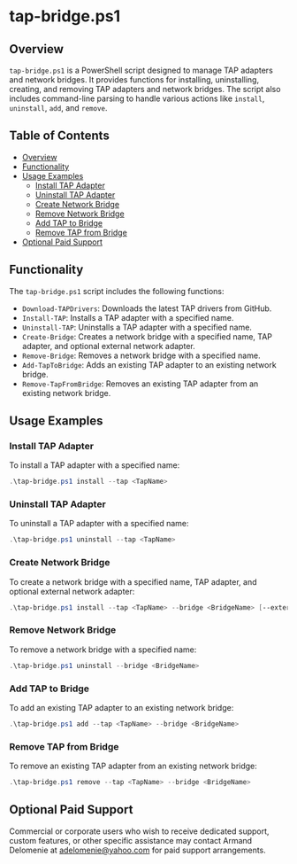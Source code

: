 # tap-bridge.ps1

## Overview

`tap-bridge.ps1` is a PowerShell script designed to manage TAP adapters and network bridges. It provides functions for installing, uninstalling, creating, and removing TAP adapters and network bridges. The script also includes command-line parsing to handle various actions like `install`, `uninstall`, `add`, and `remove`.

## Table of Contents

- [Overview](#overview)
- [Functionality](#functionality)
- [Usage Examples](#usage-examples)
  - [Install TAP Adapter](#install-tap-adapter)
  - [Uninstall TAP Adapter](#uninstall-tap-adapter)
  - [Create Network Bridge](#create-network-bridge)
  - [Remove Network Bridge](#remove-network-bridge)
  - [Add TAP to Bridge](#add-tap-to-bridge)
  - [Remove TAP from Bridge](#remove-tap-from-bridge)
- [Optional Paid Support](#optional-paid-support)

## Functionality

The `tap-bridge.ps1` script includes the following functions:

- `Download-TAPDrivers`: Downloads the latest TAP drivers from GitHub.
- `Install-TAP`: Installs a TAP adapter with a specified name.
- `Uninstall-TAP`: Uninstalls a TAP adapter with a specified name.
- `Create-Bridge`: Creates a network bridge with a specified name, TAP adapter, and optional external network adapter.
- `Remove-Bridge`: Removes a network bridge with a specified name.
- `Add-TapToBridge`: Adds an existing TAP adapter to an existing network bridge.
- `Remove-TapFromBridge`: Removes an existing TAP adapter from an existing network bridge.

## Usage Examples

### Install TAP Adapter

To install a TAP adapter with a specified name:

```powershell
.\tap-bridge.ps1 install --tap <TapName>
```

### Uninstall TAP Adapter

To uninstall a TAP adapter with a specified name:

```powershell
.\tap-bridge.ps1 uninstall --tap <TapName>
```

### Create Network Bridge

To create a network bridge with a specified name, TAP adapter, and optional external network adapter:

```powershell
.\tap-bridge.ps1 install --tap <TapName> --bridge <BridgeName> [--external <NetAdapter>]
```

### Remove Network Bridge

To remove a network bridge with a specified name:

```powershell
.\tap-bridge.ps1 uninstall --bridge <BridgeName>
```

### Add TAP to Bridge

To add an existing TAP adapter to an existing network bridge:

```powershell
.\tap-bridge.ps1 add --tap <TapName> --bridge <BridgeName>
```

### Remove TAP from Bridge

To remove an existing TAP adapter from an existing network bridge:

```powershell
.\tap-bridge.ps1 remove --tap <TapName> --bridge <BridgeName>
```

## Optional Paid Support

Commercial or corporate users who wish to receive dedicated support, custom features, or other specific assistance may contact Armand Delomenie at adelomenie@yahoo.com for paid support arrangements.
